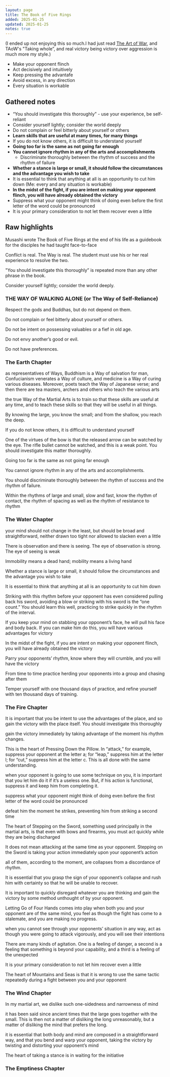 ```yaml
---
layout: page
title: The Book of Five Rings
added: 2025-01-25
updated: 2025-01-25
notes: true
---
```


(I ended up not enjoying this so much.I had just read [The Art of War](/thinking/the-art-of-war/), and TAoW's "Taking whole”, and real victory being victory over aggression is much more my style.)

- Make your opponent flinch
- Act decisively and intuitively
- Keep pressing the advantafe
- Avoid excess, in any direction
- Every situation is workable

## Gathered notes

- “You should investigate this thoroughly”  - use your experience, be self-reliant
- Consider yourself lightly; consider the world deeply
- Do not complain or feel bitterly about yourself or others
- **Learn skills that are useful at many times, for many things**
- If you do not know others, it is difficult to understand yourself
- **Going too far is the same as not going far enough**
- **You cannot ignore rhythm in any of the arts and accomplishments**
  - Discriminate thoroughly between the rhythm of success and the rhythm of failure
- **Whether a stance is large or small, it should follow the circumstances and the advantage you wish to take**
- It is essential to think that anything at all is an opportunity to cut him down (Me: every and any situation is workable)
- **In the midst of the fight, if you are intent on making your opponent flinch, you will have already obtained the victory**
- Suppress what your opponent might think of doing even before the first letter of the word could be pronounced
- It is your primary consideration to not let them recover even a little

## Raw highlights

Musashi wrote The Book of Five Rings at the end of his life as a guidebook for the disciples he had taught face-to-face

Conflict is real. The Way is real. The student must use his or her real experience to resolve the two.

"You should investigate this thoroughly” is repeated more than any other phrase in the book.

Consider yourself lightly; consider the world deeply.
    
### THE WAY OF WALKING ALONE (or The Way of Self-Reliance)

Respect the gods and Buddhas, but do not depend on them.

Do not complain or feel bitterly about yourself or others.
    
Do not be intent on possessing valuables or a fief in old age.

Do not envy another’s good or evil.

Do not have preferences.

### The Earth Chapter
    
as representatives of Ways, Buddhism is a Way of salvation for man, Confucianism venerates a Way of culture, and medicine is a Way of curing various diseases. Moreover, poets teach the Way of Japanese verse; and then there are tea masters, archers and others who teach the various arts

the true Way of the Martial Arts is to train so that these skills are useful at any time, and to teach these skills so that they will be useful in all things.

By knowing the large, you know the small; and from the shallow, you reach the deep.

If you do not know others, it is difficult to understand yourself

One of the virtues of the bow is that the released arrow can be watched by the eye. The rifle bullet cannot be watched, and this is a weak point. You should investigate this matter thoroughly.

Going too far is the same as not going far enough

You cannot ignore rhythm in any of the arts and accomplishments.

You should discriminate thoroughly between the rhythm of success and the rhythm of failure.

Within the rhythms of large and small, slow and fast, know the rhythm of contact, the rhythm of spacing as well as the rhythm of resistance to rhythm

### The Water Chapter

your mind should not change in the least, but should be broad and straightforward, neither drawn too tight nor allowed to slacken even a little

There is observation and there is seeing. The eye of observation is strong. The eye of seeing is weak

Immobility means a dead hand; mobility means a living hand

Whether a stance is large or small, it should follow the circumstances and the advantage you wish to take

It is essential to think that anything at all is an opportunity to cut him down

Striking with this rhythm before your opponent has even considered pulling back his sword, avoiding a blow or striking with his sword is the “one count.” You should learn this well, practicing to strike quickly in the rhythm of the interval.

If you keep your mind on stabbing your opponent’s face, he will pull his face and body back. If you can make him do this, you will have various advantages for victory

In the midst of the fight, if you are intent on making your opponent flinch, you will have already obtained the victory

Parry your opponents’ rhythm, know where they will crumble, and you will have the victory

From time to time practice herding your opponents into a group and chasing after them

Temper yourself with one thousand days of practice, and refine yourself with ten thousand days of training.

### The Fire Chapter

It is important that you be intent to use the advantages of the place, and so gain the victory with the place itself. You should investigate this thoroughly

gain the victory immediately by taking advantage of the moment his rhythm changes.

This is the heart of Pressing Down the Pillow. In “attack,” for example, suppress your opponent at the letter a; for “leap,” suppress him at the letter l; for “cut,” suppress him at the letter c. This is all done with the same understanding.

when your opponent is going to use some technique on you, it is important that you let him do it if it’s a useless one. But, if his action is functional, suppress it and keep him from completing it.
  
suppress what your opponent might think of doing even before the first letter of the word could be pronounced

defeat him the moment he strikes, preventing him from striking a second time

The heart of Stepping on the Sword, something used principally in the martial arts, is that even with bows and firearms, you must act quickly while they are being discharged

It does not mean attacking at the same time as your opponent. Stepping on the Sword is taking your action immediately upon your opponent’s action

all of them, according to the moment, are collapses from a discordance of rhythm.

It is essential that you grasp the sign of your opponent’s collapse and rush him with certainty so that he will be unable to recover.

It is important to quickly disregard whatever you are thinking and gain the victory by some method unthought of by your opponent.

Letting Go of Four Hands comes into play when both you and your opponent are of the same mind, you feel as though the fight has come to a stalemate, and you are making no progress.

when you cannot see through your opponents’ situation in any way, act as though you were going to attack vigorously, and you will see their intentions

There are many kinds of agitation. One is a feeling of danger, a second is a feeling that something is beyond your capability, and a third is a feeling of the unexpected

It is your primary consideration to not let him recover even a little

The heart of Mountains and Seas is that it is wrong to use the same tactic repeatedly during a fight between you and your opponent

### The Wind Chapter

In my martial art, we dislike such one-sidedness and narrowness of mind

it has been said since ancient times that the large goes together with the small. This is then not a matter of disliking the long unreasonably, but a matter of disliking the mind that prefers the long.

it is essential that both body and mind are composed in a straightforward way, and that you bend and warp your opponent, taking the victory by twisting and distorting your opponent’s mind

The heart of taking a stance is in waiting for the initiative

### The Emptiness Chapter

&nbsp;